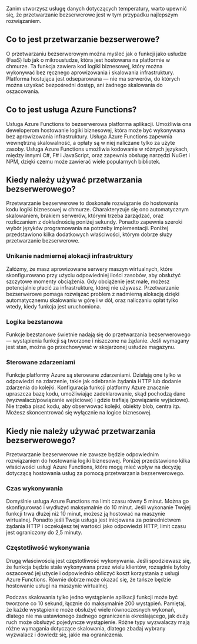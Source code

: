 Zanim utworzysz usługę danych dotyczących temperatury, warto upewnić się, że przetwarzanie bezserwerowe jest w tym przypadku najlepszym rozwiązaniem. 

## <a name="what-is-serverless-compute"></a>Co to jest przetwarzanie bezserwerowe?
O przetwarzaniu bezserwerowym można myśleć jak o funkcji jako usłudze (FaaS) lub jak o mikrousłudze, która jest hostowana na platformie w chmurze. Ta funkcja zawiera kod logiki biznesowej, który można wykonywać bez ręcznego aprowizowania i skalowania infrastruktury. Platforma hostująca jest odseparowana — nie ma serwerów, do których można uzyskać bezpośredni dostęp, ani żadnego skalowania do oszacowania. 

## <a name="what-is-azure-functions"></a>Co to jest usługa Azure Functions?
Usługa Azure Functions to bezserwerowa platforma aplikacji. Umożliwia ona deweloperom hostowanie logiki biznesowej, która może być wykonywana bez aprowizowania infrastruktury. Usługa Azure Functions zapewnia wewnętrzną skalowalność, a opłaty są w niej naliczane tylko za użyte zasoby. Usługa Azure Functions umożliwia kodowanie w różnych językach, między innymi C#, F# i JavaScript, oraz zapewnia obsługę narzędzi NuGet i NPM, dzięki czemu może zawierać wiele popularnych bibliotek. 

## <a name="when-do-you-use-serverless-compute"></a>Kiedy należy używać przetwarzania bezserwerowego?
Przetwarzanie bezserwerowe to doskonałe rozwiązanie do hostowania kodu logiki biznesowej w chmurze. Charakteryzuje się ono automatycznym skalowaniem, brakiem serwerów, którymi trzeba zarządzać, oraz rozliczaniem z dokładnością poniżej sekundy. Ponadto zapewnia szeroki wybór języków programowania na potrzeby implementacji. Poniżej przedstawiono kilka dodatkowych właściwości, którym dobrze służy przetwarzanie bezserwerowe.

### <a name="avoid-overallocation-of-infrastructure"></a>Unikanie nadmiernej alokacji infrastruktury
Załóżmy, że masz aprowizowane serwery maszyn wirtualnych, które skonfigurowano przy użyciu odpowiedniej ilości zasobów, aby obsłużyć szczytowe momenty obciążenia. Gdy obciążenie jest małe, możesz potencjalnie płacić za infrastrukturę, której nie używasz. Przetwarzanie bezserwerowe pomaga rozwiązać problem z nadmierną alokacją dzięki automatycznemu skalowaniu w górę i w dół, oraz naliczaniu opłat tylko wtedy, kiedy funkcja jest uruchomiona.

### <a name="stateless-logic"></a>Logika bezstanowa
Funkcje bezstanowe świetnie nadają się do przetwarzania bezserwerowego — wystąpienia funkcji są tworzone i niszczone na żądanie. Jeśli wymagany jest stan, można go przechowywać w skojarzonej usłudze magazynu.

### <a name="event-driven"></a>Sterowane zdarzeniami
Funkcje platformy Azure są sterowane zdarzeniami. Działają one tylko w odpowiedzi na zdarzenie, takie jak odebranie żądania HTTP lub dodanie zdarzenia do kolejki. Konfiguracja funkcji platformy Azure znacznie upraszcza bazę kodu, umożliwiając zadeklarowanie, skąd pochodzą dane (wyzwalacz/powiązanie wejściowe) i gdzie trafiają (powiązanie wyjściowe). Nie trzeba pisać kodu, aby obserwować kolejki, obiekty blob, centra itp. Możesz skoncentrować się wyłącznie na logice biznesowej.

## <a name="when-do-you-not-use-serverless-compute"></a>Kiedy nie należy używać przetwarzania bezserwerowego?
Przetwarzanie bezserwerowe nie zawsze będzie odpowiednim rozwiązaniem do hostowania logiki biznesowej. Poniżej przedstawiono kilka właściwości usługi Azure Functions, które mogą mieć wpływ na decyzję dotyczącą hostowania usług za pomocą przetwarzania bezserwerowego. 

### <a name="execution-time"></a>Czas wykonywania
Domyślnie usługa Azure Functions ma limit czasu równy 5 minut. Można go skonfigurować i wydłużyć maksymalnie do 10 minut. Jeśli wykonanie Twojej funkcji trwa dłużej niż 10 minut, możesz ją hostować na maszynie wirtualnej. Ponadto jeśli Twoja usługa jest inicjowana za pośrednictwem żądania HTTP i oczekujesz tej wartości jako odpowiedzi HTTP, limit czasu jest ograniczony do 2,5 minuty.

### <a name="execution-frequency"></a>Częstotliwość wykonywania
Drugą właściwością jest częstotliwość wykonywania. Jeśli spodziewasz się, że funkcja będzie stale wykonywana przez wielu klientów, rozsądnie byłoby oszacować jej użycie i odpowiednio obliczyć koszt korzystania z usługi Azure Functions. Równie dobrze może okazać się, że tańsze będzie hostowanie usługi na maszynie wirtualnej.

Podczas skalowania tylko jedno wystąpienie aplikacji funkcji może być tworzone co 10 sekund, łącznie do maksymalnie 200 wystąpień. Pamiętaj, że każde wystąpienie może obsłużyć wiele równoczesnych wykonań, dlatego nie ma ustawionego żadnego ograniczenia określającego, jak duży ruch może obsłużyć pojedyncze wystąpienie. Różne typy wyzwalaczy mają różne wymagania dotyczące skalowania, dlatego zbadaj wybrany wyzwalacz i dowiedz się, jakie ma ograniczenia.
